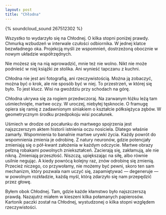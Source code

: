 ```yaml
---
layout: post
title: "Chłodna"
---
```


{% soundcloud_sound 267512302 %}

Wszystko to wydarzyło się na Chłodnej. O kilka stopni poniżej prawdy. Chmurką wzbudzeń w interwale czułości odbiornika. W jednej klatce bezwładnego oka. Projekcją myśli ze wspomnień, dostrzeżoną obocznie w nowym układzie współrzędnych.

Nie możesz się na nią wprowadzić, mnie też nie wolno. Nikt nie może podnieść w niej książki ze stolika. Ani wynieść tapczanu z kuchni.

Chłodna nie jest ani fotografią, ani rzeczywistością. Można ją zobaczyć, można być o krok, ale nie sposób być w niej. To przestrzeń, w której się było. To jest klucz. Wisi na gwoździu przy schodach na górę.

Chłodna ukrywa się za rogiem przedwczoraj. Na zarwanym łóżku leżą tam uśmiechnięte, martwe oczy. W uroczej, niebyłej tęsknocie. O framugę opiera się ramię z zadawnionym siniakiem o kształcie półksiężyca zębów. W geometrycznym środku przedpokoju wisi pocałunek.

Uśmiech w drodze od pocałunku do martwego spojrzenia jest najszczerszym aktem historii istnienia oczu nosiciela. Dlatego właśnie zamarły. Wspomnienia to banalnie martwe urywki życia. Każdy powrót do wspomnienia zmienia je odrobinę. Z natury neuronów, gdzie potencjały zmieniają się o pół-kwant założenia w każdym odczycie. Martwe obrazy pełzną robakami powolnych zniekształceń. Zacierają się, zakłamują, ale nie nikną. Zmieniają przeszłość. Niszczą, upiększając na siłę, albo równie usilnie negując. A kiedy powrócą kolejny raz, znów odrobinę się zmienią. Przecież niczego, co przywołamy, nie możemy być pewni, skoro ten sam mechanizm, który pozwala nam uczyć się, zapamiętywać — degeneruje — w powolnym rozkładzie, każdą myśl, którą zdarzyło się nam przepędzić przez głowę.

Byłem obok Chłodnej. Tam, gdzie każde kłamstwo było najszczerszą prawdą. Nazajutrz miałem w kieszeni kilka połamanych papierosów. Kartonik paczki został na Chłodnej, wystudzonej o kilka stopni względem rzeczywistości.

